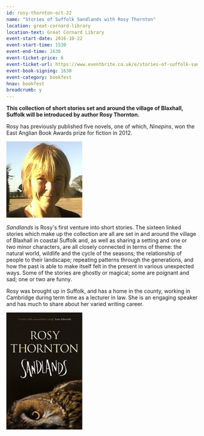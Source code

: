 ```yaml
---
id: rosy-thornton-oct-22
name: "Stories of Suffolk Sandlands with Rosy Thornton"
location: great-cornard-library
location-text: Great Cornard Library
event-start-date: 2016-10-22
event-start-time: 1530
event-end-time: 1630
event-ticket-price: 6
event-ticket-url: https://www.eventbrite.co.uk/e/stories-of-suffolk-sandlands-with-rosy-thornton-tickets-27935589099
event-book-signing: 1630
event-category: bookfest
hnav: bookfest
breadcrumb: y
---
```


**This collection of short stories set and around the village of Blaxhall, Suffolk will be introduced by author Rosy Thornton.**

Rosy has previously published five novels, one of which, <cite>Ninepins</cite>, won the East Anglian Book Awards prize for fiction in 2012.

<img src="/images/article/rosy-thornton-200.jpg" class="custom-br-50 {% include /c/img-float-right.html %}" alt="Rosy Thornton" />

<cite>Sandlands</cite> is Rosy's first venture into short stories. The sixteen linked stories which make up the collection are all are set in and around the village of Blaxhall in coastal Suffolk and, as well as sharing a setting and one or two minor characters, are all closely connected in terms of theme: the natural world, wildlife and the cycle of the seasons; the relationship of people to their landscape; repeating patterns through the generations, and how the past is able to make itself felt in the present in various unexpected ways. Some of the stories are ghostly or magical; some are poignant and sad; one or two are funny.

Rosy was brought up in Suffolk, and has a home in the county, working in Cambridge during term time as a lecturer in law. She is an engaging speaker and has much to share about her varied writing career.

<div class="cf">

<img src="/images/article/sandlands-200.jpg" alt="Sandlands" class="{% include /c/img-float-left.html %}" />

</div>
